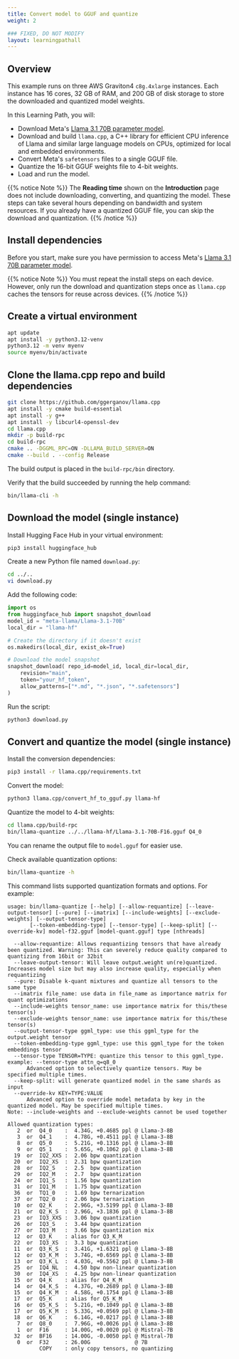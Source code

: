 ```yaml
---
title: Convert model to GGUF and quantize
weight: 2

### FIXED, DO NOT MODIFY
layout: learningpathall
---
```


## Overview

This example runs on three AWS Graviton4 `c8g.4xlarge` instances. Each instance has 16 cores, 32 GB of RAM, and 200 GB of disk storage to store the downloaded and quantized model weights.

In this Learning Path, you will:

- Download Meta's [Llama 3.1 70B parameter model](https://huggingface.co/meta-llama/Llama-3.1-70B).
- Download and build `llama.cpp`, a C++ library for efficient CPU inference of Llama and similar large language models on CPUs, optimized for local and embedded environments.
- Convert Meta's `safetensors` files to a single GGUF file.
- Quantize the 16-bit GGUF weights file to 4-bit weights.
- Load and run the model.

{{% notice Note %}}
The **Reading time** shown on the **Introduction** page does not include downloading, converting, and quantizing the model. These steps can take several hours depending on bandwidth and system resources. If you already have a quantized GGUF file, you can skip the download and quantization.
{{% /notice %}}

## Install dependencies

Before you start, make sure you have permission to access Meta's [Llama 3.1 70B parameter model](https://huggingface.co/meta-llama/Llama-3.1-70B).

{{% notice Note %}}
You must repeat the install steps on each device. However, only run the download and quantization steps once as `llama.cpp` caches the tensors for reuse across devices.
{{% /notice %}}

## Create a virtual environment

```bash
apt update
apt install -y python3.12-venv
python3.12 -m venv myenv
source myenv/bin/activate
```

## Clone the llama.cpp repo and build dependencies

```bash
git clone https://github.com/ggerganov/llama.cpp
apt install -y cmake build-essential
apt install -y g++
apt install -y libcurl4-openssl-dev
cd llama.cpp
mkdir -p build-rpc
cd build-rpc
cmake .. -DGGML_RPC=ON -DLLAMA_BUILD_SERVER=ON
cmake --build . --config Release
```

The build output is placed in the `build-rpc/bin` directory.

Verify that the build succeeded by running the help command:

```bash
bin/llama-cli -h
```

## Download the model (single instance)

Install Hugging Face Hub in your virtual environment:

```bash
pip3 install huggingface_hub
```

Create a new Python file named `download.py`:

```bash
cd ../..
vi download.py
```

Add the following code:

```python
import os
from huggingface_hub import snapshot_download
model_id = "meta-llama/Llama-3.1-70B"
local_dir = "llama-hf"

# Create the directory if it doesn't exist
os.makedirs(local_dir, exist_ok=True)

# Download the model snapshot
snapshot_download( repo_id=model_id, local_dir=local_dir,
    revision="main",
    token="your_hf_token",
    allow_patterns=["*.md", "*.json", "*.safetensors"]
)
```

Run the script:

```bash
python3 download.py
```

## Convert and quantize the model (single instance)

Install the conversion dependencies:

```bash
pip3 install -r llama.cpp/requirements.txt
```

Convert the model:

```bash
python3 llama.cpp/convert_hf_to_gguf.py llama-hf
```

Quantize the model to 4-bit weights:

```bash
cd llama.cpp/build-rpc
bin/llama-quantize ../../llama-hf/Llama-3.1-70B-F16.gguf Q4_0
```

You can rename the output file to `model.gguf` for easier use.

Check available quantization options:

```bash
bin/llama-quantize -h
```

This command lists supported quantization formats and options. For example:

```output
usage: bin/llama-quantize [--help] [--allow-requantize] [--leave-output-tensor] [--pure] [--imatrix] [--include-weights] [--exclude-weights] [--output-tensor-type]
       [--token-embedding-type] [--tensor-type] [--keep-split] [--override-kv] model-f32.gguf [model-quant.gguf] type [nthreads]

  --allow-requantize: Allows requantizing tensors that have already been quantized. Warning: This can severely reduce quality compared to quantizing from 16bit or 32bit
  --leave-output-tensor: Will leave output.weight un(re)quantized. Increases model size but may also increase quality, especially when requantizing
  --pure: Disable k-quant mixtures and quantize all tensors to the same type
  --imatrix file_name: use data in file_name as importance matrix for quant optimizations
  --include-weights tensor_name: use importance matrix for this/these tensor(s)
  --exclude-weights tensor_name: use importance matrix for this/these tensor(s)
  --output-tensor-type ggml_type: use this ggml_type for the output.weight tensor
  --token-embedding-type ggml_type: use this ggml_type for the token embeddings tensor
  --tensor-type TENSOR=TYPE: quantize this tensor to this ggml_type. example: --tensor-type attn_q=q8_0
      Advanced option to selectively quantize tensors. May be specified multiple times.
  --keep-split: will generate quantized model in the same shards as input
  --override-kv KEY=TYPE:VALUE
      Advanced option to override model metadata by key in the quantized model. May be specified multiple times.
Note: --include-weights and --exclude-weights cannot be used together

Allowed quantization types:
   2  or  Q4_0    :  4.34G, +0.4685 ppl @ Llama-3-8B
   3  or  Q4_1    :  4.78G, +0.4511 ppl @ Llama-3-8B
   8  or  Q5_0    :  5.21G, +0.1316 ppl @ Llama-3-8B
   9  or  Q5_1    :  5.65G, +0.1062 ppl @ Llama-3-8B
  19  or  IQ2_XXS :  2.06 bpw quantization
  20  or  IQ2_XS  :  2.31 bpw quantization
  28  or  IQ2_S   :  2.5  bpw quantization
  29  or  IQ2_M   :  2.7  bpw quantization
  24  or  IQ1_S   :  1.56 bpw quantization
  31  or  IQ1_M   :  1.75 bpw quantization
  36  or  TQ1_0   :  1.69 bpw ternarization
  37  or  TQ2_0   :  2.06 bpw ternarization
  10  or  Q2_K    :  2.96G, +3.5199 ppl @ Llama-3-8B
  21  or  Q2_K_S  :  2.96G, +3.1836 ppl @ Llama-3-8B
  23  or  IQ3_XXS :  3.06 bpw quantization
  26  or  IQ3_S   :  3.44 bpw quantization
  27  or  IQ3_M   :  3.66 bpw quantization mix
  12  or  Q3_K    : alias for Q3_K_M
  22  or  IQ3_XS  :  3.3 bpw quantization
  11  or  Q3_K_S  :  3.41G, +1.6321 ppl @ Llama-3-8B
  12  or  Q3_K_M  :  3.74G, +0.6569 ppl @ Llama-3-8B
  13  or  Q3_K_L  :  4.03G, +0.5562 ppl @ Llama-3-8B
  25  or  IQ4_NL  :  4.50 bpw non-linear quantization
  30  or  IQ4_XS  :  4.25 bpw non-linear quantization
  15  or  Q4_K    : alias for Q4_K_M
  14  or  Q4_K_S  :  4.37G, +0.2689 ppl @ Llama-3-8B
  15  or  Q4_K_M  :  4.58G, +0.1754 ppl @ Llama-3-8B
  17  or  Q5_K    : alias for Q5_K_M
  16  or  Q5_K_S  :  5.21G, +0.1049 ppl @ Llama-3-8B
  17  or  Q5_K_M  :  5.33G, +0.0569 ppl @ Llama-3-8B
  18  or  Q6_K    :  6.14G, +0.0217 ppl @ Llama-3-8B
   7  or  Q8_0    :  7.96G, +0.0026 ppl @ Llama-3-8B
   1  or  F16     : 14.00G, +0.0020 ppl @ Mistral-7B
  32  or  BF16    : 14.00G, -0.0050 ppl @ Mistral-7B
   0  or  F32     : 26.00G              @ 7B
          COPY    : only copy tensors, no quantizing
```
